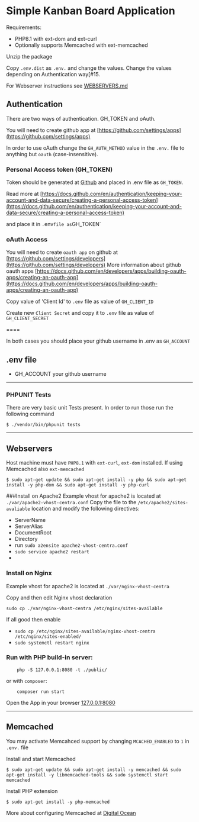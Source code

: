 # Simple Kanban Board Application

Requirements:
  * PHP8.1 with ext-dom and ext-curl
  * Optionally supports Memcached with ext-memcached

Unzip the package

Copy `.env.dist` as `.env.` and change the values.
Change the values depending on Authentication way[#15.

For Webserver instructions see [WEBSERVERS.md](WEBSERVERS.md)

## Authentication
There are two ways of authentication. GH_TOKEN and oAuth.

You will need to create github app at [https://github.com/settings/apps](https://github.com/settings/apps)

In order to use oAuth change the `GH_AUTH_METHOD` value in the `.env.` file to anything but `oauth` (case-insensitive).

### Personal Access token (GH_TOKEN)
Token should be generated at [Github](https://github.com/settings/tokens) and placed in .env file as `GH_TOKEN`.

Read more at [https://docs.github.com/en/authentication/keeping-your-account-and-data-secure/creating-a-personal-access-token](https://docs.github.com/en/authentication/keeping-your-account-and-data-secure/creating-a-personal-access-token)

and place it in `.`env` file as `GH_TOKEN`

### oAuth Access
You will need to create `oauth app` on github at [https://github.com/settings/developers](https://github.com/settings/developers)
More information about github oauth apps [https://docs.github.com/en/developers/apps/building-oauth-apps/creating-an-oauth-app](https://docs.github.com/en/developers/apps/building-oauth-apps/creating-an-oauth-app)

Copy value of 'Client Id' to `.env` file as value of `GH_CLIENT_ID`

Create new `Client Secret` and copy it to `.env` file as value of `GH_CLIENT_SECRET`

====

In both cases you should place your github username in .env as `GH_ACCOUNT`

## .env file
* GH_ACCOUNT your github username

---

### PHPUNIT Tests
There are very basic unit Tests present. In order to run those run the following command
```shell
$ ./vendor/bin/phpunit tests
```

---

## Webservers

Host machine must have `PHP8.1` with `ext-curl`, `ext-dom` installed. If using Memcached also `ext-memcached`
```shell
$ sudo apt-get update && sudo apt-get install -y php && sudo apt-get install -y php-dom && sudo apt-get install -y php-curl
```

###Install on Apache2
Example vhost for apache2 is located at `./var/apache2-vhost-centra.conf`
Copy the file to the `/etc/apache2/sites-avaliable` location and modify the following directives:
* ServerName
* ServerAlias
* DocumentRoot
* Directory
* run `sudo a2ensite apache2-vhost-centra.conf`
* `sudo service apache2 restart`
*
### Install on Nginx
Example vhost for apache2 is located at `./var/nginx-vhost-centra`

Copy and then edit Nginx vhost declaration
```shell
sudo cp ./var/nginx-vhost-centra /etc/nginx/sites-available
```
If all good then enable
* `sudo cp /etc/nginx/sites-available/nginx-vhost-centra /etc/nginx/sites-enabled/`
* `sudo systemctl restart nginx`

### Run with PHP build-in server:
```shell
    php -S 127.0.0.1:8080 -t ./public/
```
or with `composer`:
```shell
    composer run start
```

Open the App in your browser [127.0.0.1:8080](127.0.0.1:8080)

---

## Memcached

You may activate Memcahced support by changing `MCACHED_ENABLED` to `1` in `.env.` file

Install and start Memcached
```shell
$ sudo apt-get update && sudo apt-get install -y memcached && sudo apt-get install -y libmemcached-tools && sudo systemctl start memcached
```
Install PHP extension
```shell
$ sudo apt-get install -y php-memcached
```
More about configuring Memcached at [Digital Ocean](https://www.digitalocean.com/community/tutorials/how-to-install-and-secure-memcached-on-ubuntu-20-04)
